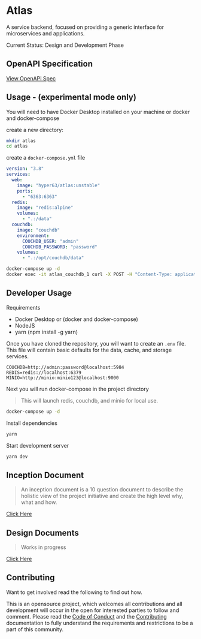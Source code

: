 # Atlas

A service backend, focused on providing a generic interface for microservices and applications. 

Current Status: Design and Development Phase

## OpenAPI Specification

[View OpenAPI Spec](https://petstore.swagger.io/?url=https://raw.githubusercontent.com/hyper63/atlas/main/swagger.yml)

## Usage - (experimental mode only)

You will need to have Docker Desktop installed on your machine or docker and docker-compose

create a new directory:

```sh
mkdir atlas
cd atlas
```

create a `docker-compose.yml` file

```yaml
version: "3.8"
services:
  web:
    image: "hyper63/atlas:unstable"
    ports:
      - "6363:6363"
  redis:
    image: "redis:alpine"
    volumes:
      - ".:/data"
  couchdb:
    image: "couchdb"
    environment:
      COUCHDB_USER: "admin"
      COUCHDB_PASSWORD: "password"
    volumes:
      - ".:/opt/couchdb/data"
```

```sh
docker-compose up -d
docker exec -it atlas_couchdb_1 curl -X POST -H "Content-Type: application/json" localhost:5984/_cluster_setup -d '{"action":"enable_single_node", "bind_address":"0.0.0.0"}' -u 'admin:password'
```

## Developer Usage

Requirements

- Docker Desktop or (docker and docker-compose)
- NodeJS
- yarn (npm install -g yarn)

Once you have cloned the repository, you will want to create an `.env` file. This file will contain basic defaults for the data, cache, and storage services.

```
COUCHDB=http://admin:password@localhost:5984
REDIS=redis://localhost:6379
MINIO=http://minio:minio123@localhost:9000
```

Next you will run docker-compose in the project directory

> This will launch redis, couchdb, and minio for local use.

```sh
docker-compose up -d
```

Install dependencies

```sh
yarn
```

Start development server

```sh
yarn dev
```


## Inception Document

> An inception document is a 10 question document to describe the holistic view of the project initiative and create the high level why, what and how.

[Click Here](inception.md)

## Design Documents

> Works in progress

[Click Here](design.md)

## Contributing

Want to get involved read the following to find out how.

This is an opensource project, which welcomes all contributions and all development will occur in the open for interested parties to follow and comment. Please read the [Code of Conduct](CODE_OF_CONDUCT.md) and the [Contributing](contributing.md) documentation to fully understand the requirements and restrictions to be a part of this community.
